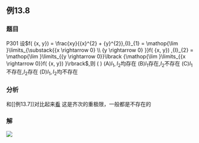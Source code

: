 ## 例13.8
### 题目
P301 设$f( {x, y}) = \frac{xy}{{x}^{2} + {y}^{2}},{I}_{1} = \mathop{\lim }\limits_{\substack{{x \rightarrow 0} \\ {y \rightarrow 0} }}f( {x, y}) ,{I}_{2} = \mathop{\lim }\limits_{{y \rightarrow 0}}\lbrack {\mathop{\lim }\limits_{{x \rightarrow 0}}f( {x, y}) }\rbrack$,则 ( )
(A)${I}_{1},{I}_{2}$均存在 
(B)${I}_{1}$存在,${I}_{2}$不存在
(C)${I}_{1}$不存在,${I}_{2}$存在 
(D)${I}_{1},{I}_{2}$均不存在
### 分析
和[[例13.7]]对比起来[看](https://www.bilibili.com/video/BV1uuxJefEg5?t=371.2)
这是齐次的重极限，一般都是不存在的
### 解
![](https://img.hwenyi.tech/202410261108128.webp)
